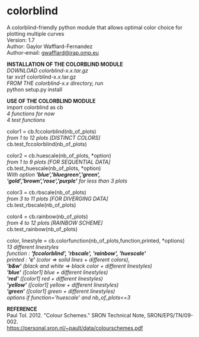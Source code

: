 # colorblind
A colorblind-friendly python module that allows optimal color choice for plotting multiple curves  
Version: 1.7  
Author: Gaylor Wafflard-Fernandez  
Author-email: gwafflard@irap.omp.eu

**INSTALLATION OF THE COLORBLIND MODULE**  
_DOWNLOAD colorblind-x.x.tar.gz_  
tar xvzf colorblind-x.x.tar.gz  
_FROM THE colorblind-x.x directory, run_  
python setup.py install

**USE OF THE COLORBLIND MODULE**  
import colorblind as cb  
_4 functions for now  
4 test functions_

color1 = cb.fccolorblind(nb_of_plots)  
_from 1 to 12 plots [DISTINCT COLORS]_  
cb.test_fccolorblind(nb_of_plots)

color2 = cb.huescale(nb_of_plots, \*option)  
_from 1 to 9 plots [FOR SEQUENTIAL DATA]_  
cb.test_huescale(nb_of_plots, \*option)  
_With option ***'blue','bluegreen','green',  
'gold','brown','rose','purple'*** for less than 3 plots_

color3 = cb.rbscale(nb_of_plots)  
_from 3 to 11 plots [FOR DIVERGING DATA]_  
cb.test_rbscale(nb_of_plots)

color4 = cb.rainbow(nb_of_plots)  
_from 4 to 12 plots [RAINBOW SCHEME]_  
cb.test_rainbow(nb_of_plots)

color, linestyle = cb.colorfunction(nb_of_plots,function,printed, \*options)  
_13 different linestyles  
function : ***'fccolorblind', 'rbscale', 'rainbow', 'huescale'***  
printed : ***'c'*** (color => solid lines + different colors),  
***'b&w'*** (black and white => black color + different linestyles)  
***'blue'*** ([color1] blue + different linestyles)  
***'red'*** ([color1] red + different linestyles)  
***'yellow'*** ([color1] yellow + different linestyles)  
***'green'*** ([color1] green + different linestyles)  
options if function='huescale' and nb_of_plots<=3_

**REFERENCE**  
Paul Tol. 2012. "Colour Schemes." SRON Technical Note, SRON/EPS/TN/09-002.  
https://personal.sron.nl/~pault/data/colourschemes.pdf
